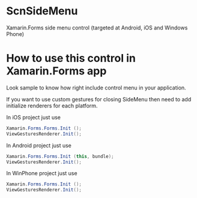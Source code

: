 ScnSideMenu
======================
Xamarin.Forms side menu control (targeted at Android, iOS and Windows Phone)

How to use this control in Xamarin.Forms app
===========================================
Look sample to know how right include control menu in your application.

If you want to use custom gestures for closing SideMenu then need to add initialize renderers for each platform.

In iOS project just use
```cs
Xamarin.Forms.Forms.Init ();
ViewGesturesRenderer.Init();
```
In Android project just use
```cs
Xamarin.Forms.Forms.Init (this, bundle);
ViewGesturesRenderer.Init();
```
In WinPhone project just use
```cs
Xamarin.Forms.Forms.Init ();
ViewGesturesRenderer.Init();
```